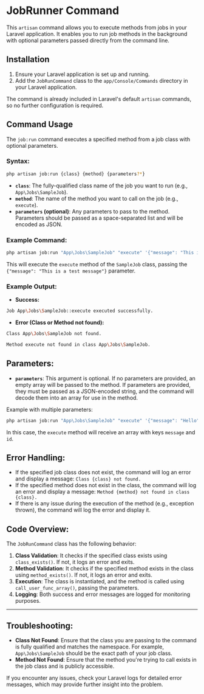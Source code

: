 # JobRunner Command

This `artisan` command allows you to execute methods from jobs in your Laravel application. It enables you to run job methods in the background with optional parameters passed directly from the command line.

## Installation

1. Ensure your Laravel application is set up and running.
2. Add the `JobRunCommand` class to the `app/Console/Commands` directory in your Laravel application.

The command is already included in Laravel's default `artisan` commands, so no further configuration is required.

## Command Usage

The `job:run` command executes a specified method from a job class with optional parameters.

### Syntax:

```bash
php artisan job:run {class} {method} {parameters?*}
```

-   **`class`**: The fully-qualified class name of the job you want to run (e.g., `App\Jobs\SampleJob`).
-   **`method`**: The name of the method you want to call on the job (e.g., `execute`).
-   **`parameters` (optional)**: Any parameters to pass to the method. Parameters should be passed as a space-separated list and will be encoded as JSON.

### Example Command:

```bash
php artisan job:run "App\Jobs\SampleJob" "execute" '{"message": "This is a test message"}'
```

This will execute the `execute` method of the `SampleJob` class, passing the `{"message": "This is a test message"}` parameter.

### Example Output:

-   **Success:**

```bash
Job App\Jobs\SampleJob::execute executed successfully.
```

-   **Error (Class or Method not found):**

```bash
Class App\Jobs\SampleJob not found.
```

```bash
Method execute not found in class App\Jobs\SampleJob.
```

## Parameters:

-   **`parameters`**: This argument is optional. If no parameters are provided, an empty array will be passed to the method. If parameters are provided, they must be passed as a JSON-encoded string, and the command will decode them into an array for use in the method.

Example with multiple parameters:

```bash
php artisan job:run "App\Jobs\SampleJob" "execute" '{"message": "Hello", "id": 123}'
```

In this case, the `execute` method will receive an array with keys `message` and `id`.

## Error Handling:

-   If the specified job class does not exist, the command will log an error and display a message: `Class {class} not found.`
-   If the specified method does not exist in the class, the command will log an error and display a message: `Method {method} not found in class {class}.`
-   If there is any issue during the execution of the method (e.g., exception thrown), the command will log the error and display it.

## Code Overview:

The `JobRunCommand` class has the following behavior:

1. **Class Validation**: It checks if the specified class exists using `class_exists()`. If not, it logs an error and exits.
2. **Method Validation**: It checks if the specified method exists in the class using `method_exists()`. If not, it logs an error and exits.
3. **Execution**: The class is instantiated, and the method is called using `call_user_func_array()`, passing the parameters.
4. **Logging**: Both success and error messages are logged for monitoring purposes.

---

## Troubleshooting:

-   **Class Not Found**: Ensure that the class you are passing to the command is fully qualified and matches the namespace. For example, `App\Jobs\SampleJob` should be the exact path of your job class.
-   **Method Not Found**: Ensure that the method you're trying to call exists in the job class and is publicly accessible.

If you encounter any issues, check your Laravel logs for detailed error messages, which may provide further insight into the problem.
